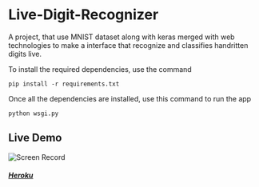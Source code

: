 # Live-Digit-Recognizer
A project, that use MNIST dataset along with keras merged with web technologies to make a interface that recognize and classifies handritten digits live.

To install the required dependencies, use the command
```
pip install -r requirements.txt
```

Once all the dependencies are installed, use this command to run the app
```
python wsgi.py
```
## Live Demo 
![Screen Record](https://github.com/Irony00/Live-Digit-Recognizer/blob/master/sample/live-digit-recognizer.gif?raw=true)
##### [Heroku](https://live-digit-recognizer.herokuapp.com/)
